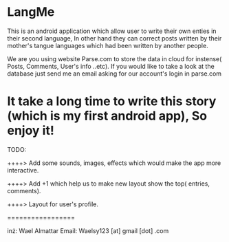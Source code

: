 LangMe
===============
This is an android application which allow user to write their own enties in their second language, In other hand 
they can correct posts written by their mother's tangue languages which had been written by another people.

We are you using website Parse.com to store the data in cloud for instense( Posts, Comments, User's info ..etc).
If you would like to take a look at the database just send me an email asking for our account's login in parse.com

It take a long time to write this story (which is my first android app), So enjoy it!
================
TODO:

++++> Add some sounds, images, effects which would make the app more interactive.

++++> Add +1 which help us to make new layout show the top( entries, comments).

++++> Layout for user's profile.

=================

inż:   Wael Almattar
Email: Waelsy123 [at] gmail [dot] .com
